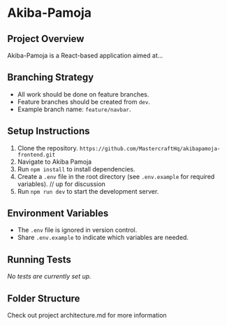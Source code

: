 # Akiba-Pamoja

## Project Overview
Akiba-Pamoja is a React-based application aimed at...

## Branching Strategy
- All work should be done on feature branches.
- Feature branches should be created from `dev`.
- Example branch name: `feature/navbar`.

## Setup Instructions
1. Clone the repository. `https://github.com/MastercraftHq/akibapamoja-frontend.git`
2. Navigate to Akiba Pamoja
3. Run `npm install` to install dependencies.
4. Create a `.env` file in the root directory (see `.env.example` for required variables). // up for discussion
5. Run `npm run dev` to start the development server.

## Environment Variables
- The `.env` file is ignored in version control.
- Share `.env.example` to indicate which variables are needed.

## Running Tests
*No tests are currently set up.*

## Folder Structure
Check out project architecture.md for more information
